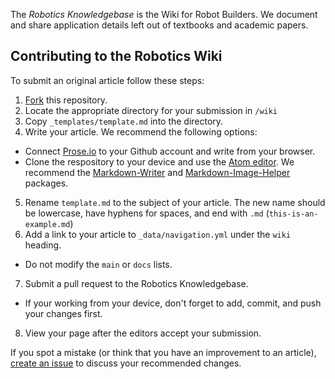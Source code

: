 The *Robotics Knowledgebase* is the Wiki for Robot Builders. We document and share application details left out of textbooks and academic papers. 

## Contributing to the Robotics Wiki

To submit an original article follow these steps:
1. [Fork](https://github.com/RoboticsKnowledgebase/roboticsknowledgebase.github.io#fork-destination-box) this repository.
2. Locate the appropriate directory for your submission in `/wiki`
3. Copy `_templates/template.md` into the directory.
4. Write your article. We recommend the following options:
  - Connect [Prose.io](http://prose.io/) to your Github account and write from your browser.
  - Clone the respository to your device and use the [Atom editor](https://atom.io/). We recommend the [Markdown-Writer](https://atom.io/packages/markdown-writer) and [Markdown-Image-Helper](https://atom.io/packages/markdown-image-helper) packages.
5. Rename `template.md` to the subject of your article. The new name should be lowercase, have hyphens for spaces, and end with `.md` (`this-is-an-example.md`)
6. Add a link to your article to `_data/navigation.yml` under the `wiki` heading.
  - Do not modify the `main` or `docs` lists.
7. Submit a pull request to the Robotics Knowledgebase.
  - If your working from your device, don't forget to add, commit, and push your changes first.
8. View your page after the editors accept your submission.

If you spot a mistake (or think that you have an improvement to an article), [create an issue](https://github.com/RoboticsKnowledgebase/roboticsknowledgebase.github.io/issues) to discuss your recommended changes.
